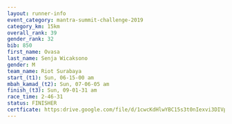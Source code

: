 ```yaml
---
layout: runner-info 
event_category: mantra-summit-challenge-2019 
category_km: 15km 
overall_rank: 39
gender_rank: 32
bib: 850
first_name: Ovasa
last_name: Senja Wicaksono
gender: M
team_name: Riot Surabaya
start_(t1): Sun, 06-15-00 am
mbah_kamad_(t2): Sun, 07-06-05 am
finish_(t3): Sun, 09-01-31 am
race_time: 2-46-31
status: FINISHER
certficate: https:drive.google.com/file/d/1cwcKdHlwYBC15s3t0nIexvi3DIVp6QAu/view?usp=sharing
---
```

